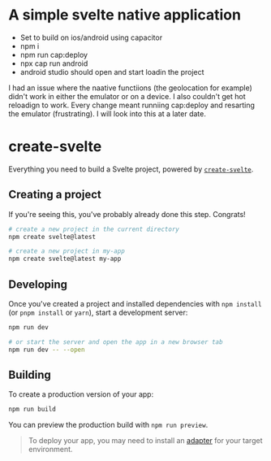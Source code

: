 # A simple svelte native application

- Set to build on ios/android using capacitor
- npm i
- npm run cap:deploy
- npx cap run android
- android studio should open and start loadin the project

I had an issue where the naative functiions (the geolocation for example) didn't work in either the emulator or on a device. I also couldn't get hot reloadign to work. Every change meant runniing cap:deploy and resarting the emulator (frustrating). I will look into this at a later date.

# create-svelte

Everything you need to build a Svelte project, powered by [`create-svelte`](https://github.com/sveltejs/kit/tree/master/packages/create-svelte).

## Creating a project

If you're seeing this, you've probably already done this step. Congrats!

```bash
# create a new project in the current directory
npm create svelte@latest

# create a new project in my-app
npm create svelte@latest my-app
```

## Developing

Once you've created a project and installed dependencies with `npm install` (or `pnpm install` or `yarn`), start a development server:

```bash
npm run dev

# or start the server and open the app in a new browser tab
npm run dev -- --open
```

## Building

To create a production version of your app:

```bash
npm run build
```

You can preview the production build with `npm run preview`.

> To deploy your app, you may need to install an [adapter](https://kit.svelte.dev/docs/adapters) for your target environment.
